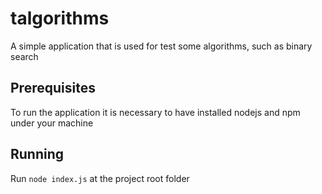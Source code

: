 # talgorithms

A simple application that is used for test some algorithms, such as binary search

## Prerequisites

To run the application it is necessary to have installed nodejs and npm under your machine

## Running

Run `node index.js` at the project root folder
